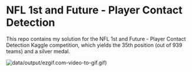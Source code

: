 # NFL 1st and Future - Player Contact Detection

This repo contains my solution for the NFL 1st and Future - Player Contact Detection Kaggle competition, which yields the 35th position (out of 939 teams) and a silver medal.

![data/output/ezgif.com-video-to-gif.gif](https://github.com/ahmedsamirio/nfl-player-contact-detection/blob/main/data/output/ezgif.com-video-to-gif.gif))

